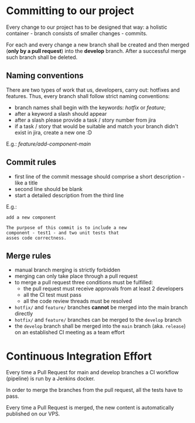 # Committing to our project

Every change to our project has to be designed that way: a holistic container - branch consists of smaller changes - commits.

For each and every change a new branch shall be created and then merged (**only by a pull request**) into the **develop** branch.
After a successful merge such branch shall be deleted.

## Naming conventions

There are two types of work that us, developers, carry out: hotfixes and features.
Thus, every branch shall follow strict naming conventions:

- branch names shall begin with the keywords: *hotfix* or *feature*;
- after a keyword a slash should appear
- after a slash please provide a task / story number from jira
- if a task / story that would be suitable and match your branch didn't exist in jira, create a new one :D

E.g.: *feature/add-component-main*

## Commit rules
- first line of the commit message should comprise a short description - like a title
- second line should be blank
- start a detailed description from the third line

E.g.:
```angular2html
add a new component

The purpose of this commit is to include a new 
component - test1 - and two unit tests that 
asses code correctness.
```

## Merge rules
- manual branch merging is strictly forbidden
- merging can only take place through a pull request
- to merge a pull request three conditions must be fulfilled:
  - the pull request must receive approvals from at least 2 developers
  - all the CI test must pass
  - all the code review threads must be resolved
- ```hotfix/``` and ```feature/``` branches **cannot** be merged into the main branch directly
- ```hotfix/``` and ```feature/``` branches can be merged to the ```develop``` branch
- the ```develop``` branch shall be merged into the ```main``` branch (aka. ```release```) on an established CI meeting as a team effort

# Continuous Integration Effort

Every time a Pull Request for main and develop branches a CI workflow (pipeline) is run by a Jenkins docker.

In order to merge the branches from the pull request, all the tests have to pass.

Every time a Pull Request is merged, the new content is automatically published on our VPS.
